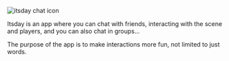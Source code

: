 ![itsday chat icon](https://github.com/daylloss/Itsday/assets/107633601/ac4c41e2-3217-487a-8008-8ca8e2c80cf3)

Itsday is an app where you can chat with friends, interacting with the scene and players, and you can also chat in groups...

The purpose of the app is to make interactions more fun, not limited to just words.
